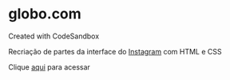 # globo.com

Created with CodeSandbox

<p>Recriação de partes da interface do  <a href="https://www.instagram.com/" target="_blank"> Instagram</a> com HTML e CSS</p>
<p>Clique <a href="https://n51yb.csb.app/" target="_blank">aqui</a> para acessar</p>
